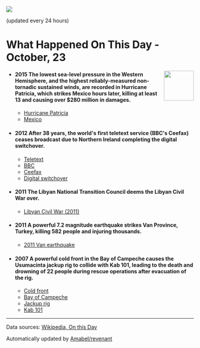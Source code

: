 <img src="https://img.shields.io/badge/last%20updated%20at-2020--10--23%2000%3A13%20(UTC)-brightgreen?style=for-the-badge">

(updated every 24 hours)

# What Happened On This Day - October, 23

<img align="right" src="https://user-images.githubusercontent.com/12688422/87848414-3e9d0800-c91b-11ea-84df-7ebcb2c52b8d.png" width="80px">

- #### 2015 The lowest sea-level pressure in the Western Hemisphere, and the highest reliably-measured non-tornadic sustained winds, are recorded in Hurricane Patricia, which strikes Mexico hours later, killing at least 13 and causing over $280 million in damages.

  - [Hurricane Patricia](https://wikipedia.org/wiki/Hurricane_Patricia)
  - [Mexico](https://wikipedia.org/wiki/Mexico)

- #### 2012 After 38 years, the world's first teletext service (BBC's Ceefax) ceases broadcast due to Northern Ireland completing the digital switchover.

  - [Teletext](https://wikipedia.org/wiki/Teletext)
  - [BBC](https://wikipedia.org/wiki/BBC)
  - [Ceefax](https://wikipedia.org/wiki/Ceefax)
  - [Digital switchover](https://wikipedia.org/wiki/Digital_switchover)

- #### 2011 The Libyan National Transition Council deems the Libyan Civil War over.

  - [Libyan Civil War (2011)](https://wikipedia.org/wiki/Libyan_Civil_War_(2011))

- #### 2011 A powerful 7.2 magnitude earthquake strikes Van Province, Turkey, killing 582 people and injuring thousands.

  - [2011 Van earthquake](https://wikipedia.org/wiki/2011_Van_earthquake)

- #### 2007 A powerful cold front in the Bay of Campeche causes the Usumacinta jackup rig to collide with Kab 101, leading to the death and drowning of 22 people during rescue operations after evacuation of the rig.

  - [Cold front](https://wikipedia.org/wiki/Cold_front)
  - [Bay of Campeche](https://wikipedia.org/wiki/Bay_of_Campeche)
  - [Jackup rig](https://wikipedia.org/wiki/Jackup_rig)
  - [Kab 101](https://wikipedia.org/wiki/Kab_101)
---

Data sources: [Wikipedia, On this Day](https://byabbe.se/on-this-day/)

Automatically updated by [Amabel/revenant](https://github.com/Amabel/revenant)